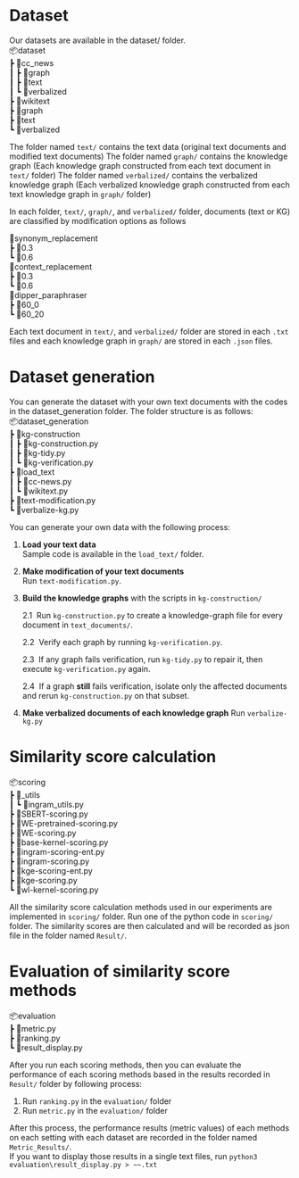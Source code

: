 # Dataset
Our datasets are available in the dataset/ folder.   
📦dataset   
 ┣ 📂cc_news   
 ┃ ┣ 📂graph   
 ┃ ┣ 📂text   
 ┃ ┗ 📂verbalized   
 ┣ 📂wikitext   
   ┣ 📂graph   
   ┣ 📂text   
   ┗ 📂verbalized   

The folder named `text/` contains the text data (original text documents and modified text documents)
The folder named `graph/` contains the knowledge graph (Each knowledge graph constructed from each text document in `text/` folder)
The folder named `verbalized/` contains the verbalized knowledge graph (Each verbalized knowledge graph constructed from each text knowledge graph in `graph/` folder)

In each folder, `text/`, `graph/`, and `verbalized/` folder, documents (text or KG) are classified by modification options as follows   
   
📂synonym_replacement   
┣ 📂0.3   
┗ 📂0.6   
📂context_replacement   
┣ 📂0.3   
┗ 📂0.6   
📂dipper_paraphraser   
┣ 📂60_0   
┗ 📂60_20   

Each text document in `text/`, and `verbalized/` folder are stored in each `.txt` files and each knowledge graph in `graph/` are stored in each `.json` files.


# Dataset generation
You can generate the dataset with your own text documents with the codes in the dataset_generation folder.
The folder structure is as follows:   
📦dataset_generation   
 ┣ 📂kg-construction   
 ┃ ┣ 📜kg-construction.py   
 ┃ ┣ 📜kg-tidy.py   
 ┃ ┗ 📜kg-verification.py   
 ┣ 📂load_text   
 ┃ ┣ 📜cc-news.py   
 ┃ ┗ 📜wikitext.py   
 ┣ 📜text-modification.py   
 ┗ 📜verbalize-kg.py   

You can generate your own data with the following process:
1. **Load your text data**  
   Sample code is available in the `load_text/` folder.

2. **Make modification of your text documents**  
   Run `text-modification.py`.

3. **Build the knowledge graphs** with the scripts in `kg-construction/`  

   2.1&nbsp;&nbsp;Run `kg-construction.py` to create a knowledge-graph file for every document in `text_documents/`.

   2.2&nbsp;&nbsp;Verify each graph by running `kg-verification.py`.

   2.3&nbsp;&nbsp;If any graph fails verification, run `kg-tidy.py` to repair it, then execute `kg-verification.py` again.

   2.4&nbsp;&nbsp;If a graph **still** fails verification, isolate only the affected documents and rerun `kg-construction.py` on that subset.

4. **Make verbalized documents of each knowledge graph** 
   Run `verbalize-kg.py`

# Similarity score calculation
📦scoring   
 ┣ 📂_utils   
 ┃ ┗ 📜ingram_utils.py   
 ┣ 📜SBERT-scoring.py   
 ┣ 📜WE-pretrained-scoring.py   
 ┣ 📜WE-scoring.py   
 ┣ 📜base-kernel-scoring.py   
 ┣ 📜ingram-scoring-ent.py   
 ┣ 📜ingram-scoring.py   
 ┣ 📜kge-scoring-ent.py   
 ┣ 📜kge-scoring.py   
 ┗ 📜wl-kernel-scoring.py   

All the similarity score calculation methods used in our experiments are implemented in `scoring/` folder. 
Run one of the python code in `scoring/` folder. The similarity scores are then calculated and will be recorded as json file in the folder named `Result/`.

# Evaluation of similarity score methods
📦evaluation   
 ┣ 📜metric.py   
 ┣ 📜ranking.py   
 ┗ 📜result_display.py   

After you run each scoring methods, then you can evaluate the performance of each scoring methods based in the results recorded in `Result/` folder by following process:
1. Run `ranking.py` in the `evaluation/` folder
2. Run `metric.py` in the `evaluation/` folder   

After this process, the performance results (metric values) of each methods on each setting with each dataset are recorded in the folder named `Metric_Results/`.   
If you want to display those results in a single text files, run `python3 evaluation\result_display.py > ~~.txt`

